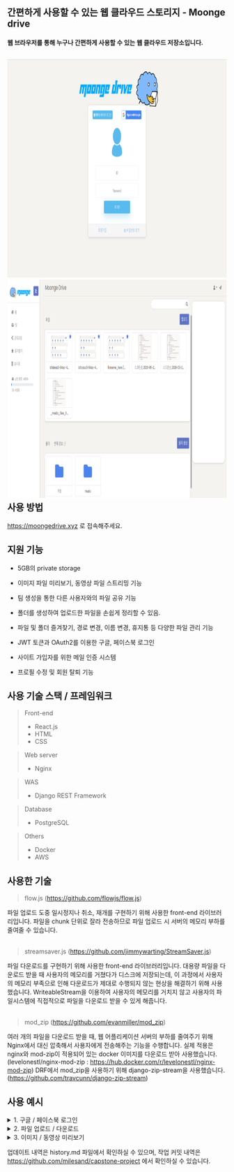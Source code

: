 
간편하게 사용할 수 있는 웹 클라우드 스토리지 - Moonge drive
----------------------------------------------------------

#### 웹 브라우저를 통해 누구나 간편하게 사용할 수 있는 웹 클라우드 저장소입니다. 
<img src="img/readme/메인.png" height="500px" alt="login"></img><br/>
<img src="img/readme/메인 2.png" height="500px" alt="main"></img><br/>
사용 방법
----------
https://moongedrive.xyz 로 접속해주세요.

지원 기능
----------
* 5GB의 private storage

* 이미지 파일 미리보기, 동영상 파일 스트리밍 기능

* 팀 생성을 통한 다른 사용자와의 파일 공유 기능

* 폴더를 생성하여 업로드한 파일을 손쉽게 정리할 수 있음.

* 파일 및 폴더 즐겨찾기, 경로 변경, 이름 변경, 휴지통 등 다양한 파일 관리 기능

* JWT 토큰과 OAuth2를 이용한 구글, 페이스북 로그인

* 사이트 가입자를 위한 메일 인증 시스템 

* 프로필 수정 및 회원 탈퇴 기능


사용 기술 스택 / 프레임워크
--------------
> Front-end
  > * React.js
  > * HTML
  > * CSS

> Web server
  > * Nginx

> WAS
  > * Django REST Framework

> Database
  > * PostgreSQL

> Others
  > * Docker
  > * AWS

사용한 기술
-------------
> flow.js (https://github.com/flowjs/flow.js)

  파일 업로드 도중 일시정지나 취소, 재개를 구현하기 위해 사용한 front-end 라이브러리입니다. 파일을 chunk 단위로 잘라 전송하므로 파일 업로드 시 서버의 메모리 부하를 줄여줄 수 있습니다. 
      <br></br>
      
> streamsaver.js (https://github.com/jimmywarting/StreamSaver.js)

  파일 다운로드를 구현하기 위해 사용한 front-end 라이브러리입니다. 대용량 파일을 다운로드 받을 때 사용자의 메모리를 거쳤다가 디스크에 저장되는데, 이 과정에서 사용자의 메모리 부족으로 인해 다운로드가 제대로 수행되지 않는 현상을 해결하기 위해 사용했습니다. WriteableStream을 이용하여 사용자의 메모리를 거치지 않고 사용자의 파일시스템에 직접적으로 파일을 다운로드 받을 수 있게 해줍니다.
     <br></br>

> mod_zip (https://github.com/evanmiller/mod_zip) 

  여러 개의 파일을 다운로드 받을 때, 웹 어플리케이션 서버의 부하를 줄여주기 위해 Nginx에서 대신 압축해서 사용자에게 전송해주는 기능을 수행합니다. 실제 적용은 nginx와 mod-zip이 적용되어 있는 docker 
  이미지를 다운로드 받아 사용했습니다. (levelonestl/nginx-mod-zip : https://hub.docker.com/r/levelonestl/nginx-mod-zip)
  DRF에서 mod_zip을 사용하기 위해 django-zip-stream을 사용했습니다.(https://github.com/travcunn/django-zip-stream)

                                                      
사용 예시
-------------
<details>
<summary>1. 구글 / 페이스북 로그인</summary>
<div markdown="1">
<img src="img/readme/구글 로그인.gif" height="400px" alt="googleLogin"></img><br/>
<img src="img/readme/페이스북 로그인.gif" height="400px" alt="facebookLogin"></img><br/>
</div>
</details>

<details>
<summary>2. 파일 업로드 / 다운로드</summary>
<div markdown="1">
<img src="img/readme/업로드.gif" height="400px" alt="upload"></img><br/>
<img src="img/readme/다운로드.gif" height="400px" alt="download"></img><br/>
</div>
</details>

<details>
<summary>3. 이미지 / 동영상 미리보기</summary>
<div markdown="1">
<img src="img/readme/이미지 미리보기.png" height="300px" alt="image-priview"></img><br/>
<img src="img/readme/동영상 스트리밍.gif" height="400px" alt="video-streaming"></img><br/>
</div>
</details>

업데이트 내역은 history.md 파일에서 확인하실 수 있으며, 작업 커밋 내역은 https://github.com/milesand/capstone-project 에서 확인하실 수 있습니다.
